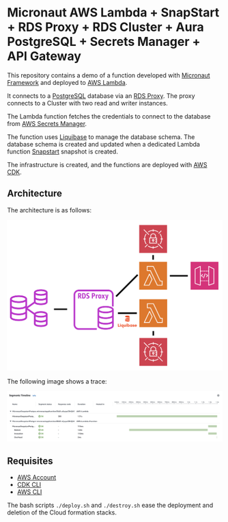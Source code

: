 # Micronaut AWS Lambda + SnapStart + RDS Proxy + RDS Cluster + Aura PostgreSQL + Secrets Manager + API Gateway

This repository contains a demo of a function developed with [Micronaut Framework](https://micronaut.io) and deployed to [AWS Lambda](https://aws.amazon.com/pm/lambda/).

It connects to a [PostgreSQL](https://www.postgresql.org) database via an [RDS Proxy](https://aws.amazon.com/rds/proxy/). The proxy connects to a Cluster with two read and writer instances.

The Lambda function fetches the credentials to connect to the database from [AWS Secrets Manager](https://aws.amazon.com/secrets-manager/).

The function uses [Liquibase](http://liquibase.org) to manage the database schema. The database schema is created and updated when a dedicated Lambda function [Snapstart](https://docs.aws.amazon.com/lambda/latest/dg/snapstart.html) snapshot is created.

The infrastructure is created, and the functions are deployed with [AWS CDK](https://aws.amazon.com/cdk/).

## Architecture

The architecture is as follows:

![Architecture](architecture.png)

The following image shows a trace:

![Trace](trace.png)

## Requisites
- [AWS Account](https://aws.amazon.com/free/)
- [CDK CLI](https://docs.aws.amazon.com/cdk/v2/guide/cli.html)
- [AWS CLI](https://aws.amazon.com/cli/)

The bash scripts `./deploy.sh` and `./destroy.sh` ease the deployment and deletion of the Cloud formation stacks.
